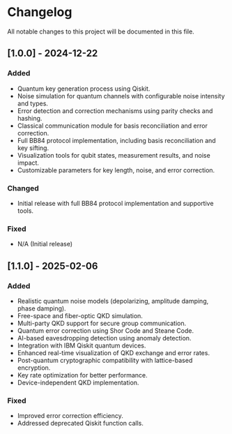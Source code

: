 # Changelog

All notable changes to this project will be documented in this file.

## [1.0.0] - 2024-12-22
### Added
- Quantum key generation process using Qiskit.
- Noise simulation for quantum channels with configurable noise intensity and types.
- Error detection and correction mechanisms using parity checks and hashing.
- Classical communication module for basis reconciliation and error correction.
- Full BB84 protocol implementation, including basis reconciliation and key sifting.
- Visualization tools for qubit states, measurement results, and noise impact.
- Customizable parameters for key length, noise, and error correction.

### Changed
- Initial release with full BB84 protocol implementation and supportive tools.

### Fixed
- N/A (Initial release)

## [1.1.0] - 2025-02-06
### Added
- Realistic quantum noise models (depolarizing, amplitude damping, phase damping).
- Free-space and fiber-optic QKD simulation.
- Multi-party QKD support for secure group communication.
- Quantum error correction using Shor Code and Steane Code.
- AI-based eavesdropping detection using anomaly detection.
- Integration with IBM Qiskit quantum devices.
- Enhanced real-time visualization of QKD exchange and error rates.
- Post-quantum cryptographic compatibility with lattice-based encryption.
- Key rate optimization for better performance.
- Device-independent QKD implementation.

### Fixed
- Improved error correction efficiency.
- Addressed deprecated Qiskit function calls.
